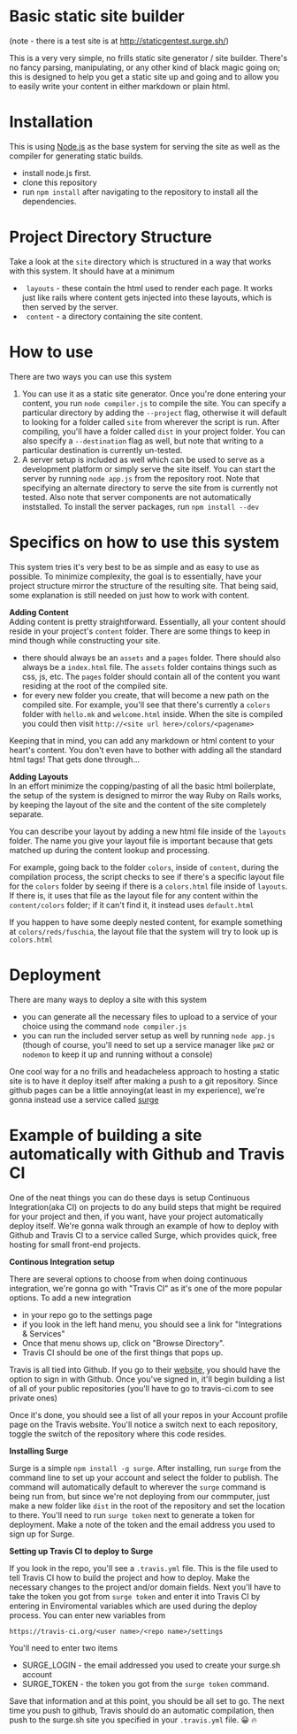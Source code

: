 Basic static site builder
===
(note - there is a test site is at http://staticgentest.surge.sh/)

This is a very very simple, no frills static site generator / site builder. There's no fancy parsing, manipulating, or any
other kind of black magic going on; this is designed to help you get a static site up and going and to allow you to 
easily write your content in either markdown or plain html.


Installation
===
This is using [Node.js](https://nodejs.org/en/) as the base system for serving the site as well as
the compiler for generating static builds. 

* install node.js first.
* clone this repository
* run `npm install` after navigating to the repository to install all the dependencies.

Project Directory Structure
=======
Take a look at the `site` directory which is structured in a way that works with this system. It should have at a minimum
* ` layouts` - these contain the html used to render each page. It works just like rails where content gets injected into these layouts, which is then served by the server.
* ` content` - a directory containing the site content.
 
How to use
====
There are two ways you can use this system

1. You can use it as a static site generator. Once you're done entering your content, you run `node compiler.js` to compile the site. You can specify a particular directory by adding the `--project` flag, otherwise it will default to looking for a folder called `site` from wherever the script is run. After compiling, you'll have a folder called `dist` in your project folder. You can also specify a `--destination` flag as well, but note that writing to a particular destination is currently un-tested.
2. A server setup is included as well which can be used to serve as a development platform or simply serve the site itself. You can start the server by running
`node app.js` from the repository root. Note that specifying an alternate directory to serve the site from is currently not tested. Also note that server components are not automatically inststalled. To install the server packages, run `npm install --dev`

Specifics on how to use this system
===
This system tries it's very best to be as simple and as easy to use as possible. To minimize complexity, the goal is to essentially, have your project structure mirror the structure of the
resulting site. That being said, some explanation is still needed on just how to  work with content.

 __Adding Content__
<br/>
Adding content is pretty straightforward. Essentially, all your content should reside in your project's `content` folder. There are some things to keep in mind though while constructing 
your site.

* there should always be an `assets` and a `pages` folder. There should also always be a `index.html` file. The `assets` folder contains things such as css, js, etc. The `pages` folder should contain all of the content you want residing at the root of the compiled site.
* for every new folder you create, that will become a new path on the compiled site. For example, you'll see that there's currently a `colors` folder with `hello.mk` and `welcome.html` inside.
When the site is compiled you could then visit `http://<site url here>/colors/<pagename>`

Keeping that in mind, you can add any markdown or html content to your heart's content. You don't even have to bother with adding all the standard html tags! That gets done through...

__Adding Layouts__
<br/>
In an effort minimize the copping/pasting of all the basic html boilerplate, the setup of the system is designed to mirror the way 
Ruby on Rails works, by keeping the layout of the site and the content of the site completely separate. 

You can describe your layout by adding a new html file inside of the `layouts` folder. The name you give your layout file is important because that gets matched up during the content lookup and processing. 

For example, going back to the folder `colors`, inside of `content`, during the compilation process, the script checks to see if there's a specific layout file for the `colors` folder by seeing if there
is a `colors.html` file inside of `layouts`. If there is, it uses that file as the layout file for any content within the `content/colors` folder; if it can't find it, it instead uses `default.html`

If you happen to have some deeply nested content, for example something at `colors/reds/fuschia`, the layout file that the system will try to look up is `colors.html`


Deployment
=====
There are many ways to deploy a site with this system
* you can generate all the necessary files to upload to a service of your choice using the command `node compiler.js` 
* you can run the included server setup as well by running `node app.js` (though of course, you'll need to set up a service manager like `pm2` or `nodemon` to keep it up and running without a console)

One cool way for a no frills and headacheless approach to hosting a static site is to have it deploy itself after making a push to a git repository. Since github pages can be a little annoying(at least in my experience), 
we're gonna instead use a service called [surge](http://surge.sh)

Example of building a site automatically with Github and Travis CI
=====
One of the neat things you can do these days is setup Continuous Integration(aka CI) on projects to do any build steps that might be required for your project and then, if you want, have your project
automatically deploy itself. We're gonna walk through an example of how to deploy with Github and Travis CI to a service called Surge, which provides quick, free hosting for small front-end projects.

__Continous Integration setup__

There are several options to choose from when doing continuous integration, we're gonna go with "Travis CI" as it's one of the more popular options. To add a new integration

* in your repo go to the settings page
* if you look  in the left hand menu, you should see a link for "Integrations & Services" 
* Once that menu shows up, click on "Browse Directory".
* Travis CI should be one of the first things that pops up.

Travis is all tied into Github. If you go to their [website](https://travis-ci.org/), you should have the option to sign in with Github. Once you've signed in, it'll begin building a list of all of your public repositories (you'll have to go to travis-ci.com to see private ones)

Once it's done, you should see a list of all your repos in your Account profile page on the Travis website. You'll notice a switch next to each repository, toggle the switch of the repository where this code resides.

__Installing Surge__

Surge is a simple `npm install -g surge`. After installing, run `surge` from the command line to set up your account and select the folder to publish. The command will automatically default to wherever the `surge` command is being run from, but since we're not deploying from our commputer, just make a new folder like `dist` in the root of the repository and set the location to there. You'll need to run `surge token` next to generate a token for deployment. Make a note of the token and the email address you used to sign up for Surge.

__Setting up Travis CI to deploy to Surge__

If you look in the repo, you'll see a `.travis.yml` file. This is the file used to tell Travis CI how to build the project and how to deploy. Make the necessary changes to the project and/or domain fields. Next you'll have to take the token you got from `surge token` and enter it into Travis CI by entering in Enviromental variables which are used during the deploy process. You can enter new variables from 

`https://travis-ci.org/<user name>/<repo name>/settings`

You'll need to enter two items 
* SURGE_LOGIN - the email addressed you used to create your surge.sh account
* SURGE_TOKEN - the token you got from the `surge token` command.

Save that information and at this point, you should be all set to go. The next time you push to github, Travis should do an automatic compilation, then push to the surge.sh site you specified in your `.travis.yml` file. 😀 🔥



